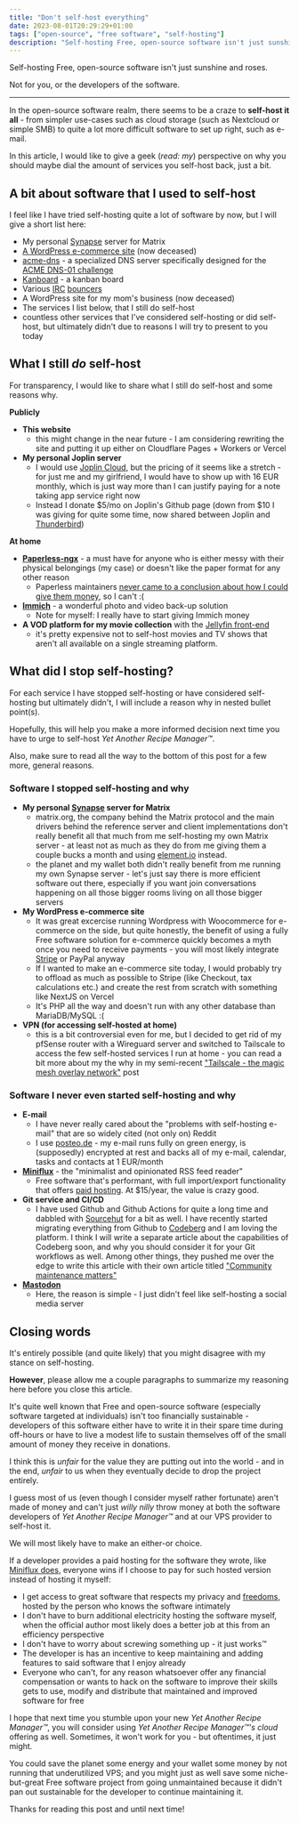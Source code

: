 ```yaml
---
title: "Don't self-host everything"
date: 2023-08-01T20:29:29+01:00
tags: ["open-source", "free software", "self-hosting"]
description: "Self-hosting Free, open-source software isn't just sunshine and roses."
---
```


Self-hosting Free, open-source software isn't just sunshine and roses.

Not for you, or the developers of the software.

<!--more-->

---

In the open-source software realm, there seems to be a craze to **self-host it all** - from simpler use-cases such as cloud storage (such as Nextcloud or simple SMB) to quite a lot more difficult software to set up right, such as e-mail.

In this article, I would like to give a geek (_read: my_) perspective on why you should maybe dial the amount of services you self-host back, just a bit.

## A bit about software that I used to self-host

I feel like I have tried self-hosting quite a lot of software by now, but I will give a short list here:

- My personal [Synapse](https://github.com/matrix-org/synapse) server for Matrix
- [A WordPress e-commerce site](https://qweebs.com/) (now deceased)
- [acme-dns](https://github.com/joohoi/acme-dns) - a specialized DNS server specifically designed for the [ACME DNS-01 challenge](https://letsencrypt.org/docs/challenge-types/#dns-01-challenge)
- [Kanboard](https://kanboard.org/) - a kanban board
- Various [IRC](https://sr.ht/~emersion/soju/) [bouncers](https://github.com/znc/znc)
- A WordPress site for my mom's business (now deceased)
- The services I list below, that I still do self-host
- countless other services that I've considered self-hosting or did self-host, but ultimately didn't due to reasons I will try to present to you today

## What I still _do_ self-host

For transparency, I would like to share what I still do self-host and some reasons why.

**Publicly**

- **This website**
  - this might change in the near future - I am considering rewriting the site and putting it up either on Cloudflare Pages + Workers or Vercel
- **My personal Joplin server**
  - I would use [Joplin Cloud](https://joplinapp.org/plans/), but the pricing of it seems like a stretch - for just me and my girlfriend, I would have to show up with 16 EUR monthly, which is just way more than I can justify paying for a note taking app service right now
  - Instead I donate $5/mo on Joplin's Github page (down from $10 I was giving for quite some time, now shared between Joplin and [Thunderbird](https://www.thunderbird.net/en-US/))

**At home**

- [**Paperless-ngx**](https://github.com/paperless-ngx/paperless-ngx) - a must have for anyone who is either messy with their physical belongings (my case) or doesn't like the paper format for any other reason
  - Paperless maintainers [never came to a conclusion about how I could give them money](https://github.com/paperless-ngx/paperless-ngx/discussions/256), so I can't :(
- [**Immich**](https://github.com/immich-app/immich) - a wonderful photo and video back-up solution
  - Note for myself: I really have to start giving Immich money
- **A VOD platform for my movie collection** with the [Jellyfin front-end](https://jellyfin.org/)
  - it's pretty expensive not to self-host movies and TV shows that aren't all available on a single streaming platform.

## What did I stop self-hosting?

For each service I have stopped self-hosting or have considered self-hosting but ultimately didn't, I will include a reason why in nested bullet point(s).

Hopefully, this will help you make a more informed decision next time you have to urge to self-host _Yet Another Recipe Manager™_.

Also, make sure to read all the way to the bottom of this post for a few more, general reasons.

### Software I stopped self-hosting and why

- **My personal [Synapse](https://github.com/matrix-org/synapse) server for Matrix**
  - matrix.org, the company behind the Matrix protocol and the main drivers behind the reference server and client implementations don't really benefit all that much from me self-hosting my own Matrix server - at least not as much as they do from me giving them a couple bucks a month and using [element.io](https://app.element.io) instead.
  - the planet and my wallet both didn't really benefit from me running my own Synapse server - let's just say there is more efficient software out there, especially if you want join conversations happening on all those bigger rooms living on all those bigger servers
- **My WordPress e-commerce site**
  - It was great excercise running Wordpress with Woocommerce for e-commerce on the side, but quite honestly, the benefit of using a fully Free software solution for e-commerce quickly becomes a myth once you need to receive payments - you will most likely integrate [Stripe](https://stripe.com) or PayPal anyway
  - If I wanted to make an e-commerce site today, I would probably try to offload as much as possible to Stripe (like Checkout, tax calculations etc.) and create the rest from scratch with something like NextJS on Vercel
  - It's PHP all the way and doesn't run with any other database than MariaDB/MySQL :(
- **VPN (for accessing self-hosted at home)**
  - this is a bit controversial even for me, but I decided to get rid of my pfSense router with a Wireguard server and switched to Tailscale to access the few self-hosted services I run at home - you can read a bit more about my the why in my semi-recent ["Tailscale - the magic mesh overlay network"](/posts/tailscale/) post

### Software I never even started self-hosting and why

- **E-mail**
  - I have never really cared about the "problems with self-hosting e-mail" that are so widely cited (not only on) Reddit
  - I use [posteo.de](https://posteo.de) - my e-mail runs fully on green energy, is (supposedly) encrypted at rest and backs all of my e-mail, calendar, tasks and contacts at 1 EUR/month
- [**Miniflux**](https://miniflux.app/) - the "minimalist and opinionated RSS feed reader"
  - Free software that's performant, with full import/export functionality that offers [paid hosting](https://miniflux.app/hosting.html). At $15/year, the value is crazy good.
- **Git service and CI/CD**
  - I have used Github and Github Actions for quite a long time and dabbled with [Sourcehut](https://sourcehut.org/) for a bit as well. I have recently started migrating everything from Github to [Codeberg](https://codeberg.org/) and I am loving the platform. I think I will write a separate article about the capabilities of Codeberg soon, and why you should consider it for your Git workflows as well. Among other things, they pushed me over the edge to write this article with their own article titled ["Community maintenance matters"](https://blog.codeberg.org/community-maintenance-matters.html)
- **[Mastodon](https://joinmastodon.org/)**
  - Here, the reason is simple - I just didn't feel like self-hosting a social media server

## Closing words

It's entirely possible (and quite likely) that you might disagree with my stance on self-hosting.

**However**, please allow me a couple paragraphs to summarize my reasoning here before you close this article.

It's quite well known that Free and open-source software (especially software targeted at individuals) isn't too financially sustainable - developers of this software either have to write it in their spare time during off-hours or have to live a modest life to sustain themselves off of the small amount of money they receive in donations.

I think this is _unfair_ for the value they are putting out into the world - and in the end, _unfair_ to us when they eventually decide to drop the project entirely.

I guess most of us (even though I consider myself rather fortunate) aren't made of money and can't just _willy nilly_ throw money at both the software developers of _Yet Another Recipe Manager™_ and at our VPS provider to self-host it.

We will most likely have to make an either-or choice.

If a developer provides a paid hosting for the software they wrote, like [Miniflux does](https://miniflux.app/hosting.html), everyone wins if I choose to pay for such hosted version instead of hosting it myself:

- I get access to great software that respects my privacy and [freedoms](https://writefreesoftware.org/learn/four-freedoms), hosted by the person who knows the software intimately
- I don't have to burn additional electricity hosting the software myself, when the official author most likely does a better job at this from an efficiency perspective
- I don't have to worry about screwing something up - it just works™
- The developer is has an incentive to keep maintaining and adding features to said software that I enjoy already
- Everyone who can't, for any reason whatsoever offer any financial compensation or wants to hack on the software to improve their skills gets to use, modify and distribute that maintained and improved software for free

I hope that next time you stumble upon your new _Yet Another Recipe Manager™_, you will consider using _Yet Another Recipe Manager™'s cloud_ offering as well. Sometimes, it won't work for you - but oftentimes, it just might.

You could save the planet some energy and your wallet some money by not running that underutilized VPS; and you might just as well save some niche-but-great Free software project from going unmaintained because it didn't pan out sustainable for the developer to continue maintaining it.

Thanks for reading this post and until next time!
